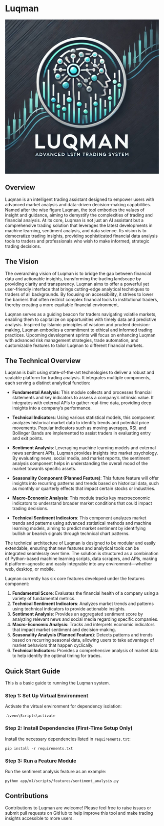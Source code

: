 # Luqman

![Luqman Cover Image](luqman.jpg)

## Overview

Luqman is an intelligent trading assistant designed to empower users with advanced market analysis and data-driven decision-making capabilities. Named after the wise figure Luqman, the tool embodies the values of insight and guidance, aiming to demystify the complexities of trading and financial analysis. At its core, Luqman is not just an AI assistant but a comprehensive trading solution that leverages the latest developments in machine learning, sentiment analysis, and data science. Its vision is to democratize trading insights, providing sophisticated financial data analysis tools to traders and professionals who wish to make informed, strategic trading decisions.

## The Vision

The overarching vision of Luqman is to bridge the gap between financial data and actionable insights, transforming the trading landscape by providing clarity and transparency. Luqman aims to offer a powerful yet user-friendly interface that brings cutting-edge analytical techniques to traders of all backgrounds. By focusing on accessibility, it strives to lower the barriers that often restrict complex financial tools to institutional traders, thereby creating a more equitable financial environment.

Luqman serves as a guiding beacon for traders navigating volatile markets, enabling them to capitalize on opportunities with timely data and predictive analysis. Inspired by Islamic principles of wisdom and prudent decision-making, Luqman embodies a commitment to ethical and informed trading practices. Upcoming development sprints will focus on enhancing Luqman with advanced risk management strategies, trade automation, and customizable features to tailor Luqman to different financial markets.

## The Technical Overview

Luqman is built using state-of-the-art technologies to deliver a robust and scalable platform for trading analysis. It integrates multiple components, each serving a distinct analytical function:

- **Fundamental Analysis**: This module collects and processes financial statements and key indicators to assess a company’s intrinsic value. It integrates with external APIs to gather real-time data, providing deep insights into a company’s performance.
- **Technical Indicators**: Using various statistical models, this component analyzes historical market data to identify trends and potential price movements. Popular indicators such as moving averages, RSI, and Bollinger Bands are implemented to assist traders in evaluating entry and exit points.
- **Sentiment Analysis**: Leveraging machine learning models and external news sentiment APIs, Luqman provides insights into market psychology. By evaluating news, social media, and market reports, the sentiment analysis component helps in understanding the overall mood of the market towards specific assets.
- **Seasonality Component (Planned Feature)**: This future feature will offer insights into recurring patterns and trends based on historical data, such as monthly or quarterly effects that impact certain stocks or industries.
- **Macro-Economic Analysis**: This module tracks key macroeconomic indicators to understand broader market conditions that could impact trading decisions.

- **Technical Sentiment Indicators**: This component analyzes market trends and patterns using advanced statistical methods and machine learning models, aiming to predict market sentiment by identifying bullish or bearish signals through technical chart patterns.

The technical architecture of Luqman is designed to be modular and easily extendable, ensuring that new features and analytical tools can be integrated seamlessly over time. The solution is structured as a combination of Python-based machine learning scripts, data scrapers, and APIs, making it platform-agnostic and easily integrable into any environment—whether web, desktop, or mobile.

Luqman currently has six core features developed under the features component:

1. **Fundamental Score**: Evaluates the financial health of a company using a variety of fundamental metrics.
2. **Technical Sentiment Indicators**: Analyzes market trends and patterns using technical indicators to provide actionable insights.
3. **Sentiment Analysis**: Provides an aggregated sentiment score by analyzing relevant news and social media regarding specific companies.
4. **Macro-Economic Analysis**: Tracks and interprets economic indicators that impact market sentiment and decision-making.
5. **Seasonality Analysis (Planned Feature)**: Detects patterns and trends based on recurring seasonal data, allowing users to take advantage of market behaviors that happen cyclically.
6. **Technical Indicators**: Provides a comprehensive analysis of market data to help identify the optimal timing for trades.

## Quick Start Guide

This is a basic guide to running the Luqman system.

### Step 1: Set Up Virtual Environment

Activate the virtual environment for dependency isolation:

```
.\venv\Scripts\activate
```

### Step 2: Install Dependencies (First-Time Setup Only)

Install the necessary dependencies listed in `requirements.txt`:

```
pip install -r requirements.txt
```

### Step 3: Run a Feature Module

Run the sentiment analysis feature as an example:

```
python app/ml/scripts/features/sentiment_analysis.py
```

## Contributions

Contributions to Luqman are welcome! Please feel free to raise issues or submit pull requests on GitHub to help improve this tool and make trading insights accessible to more users.

